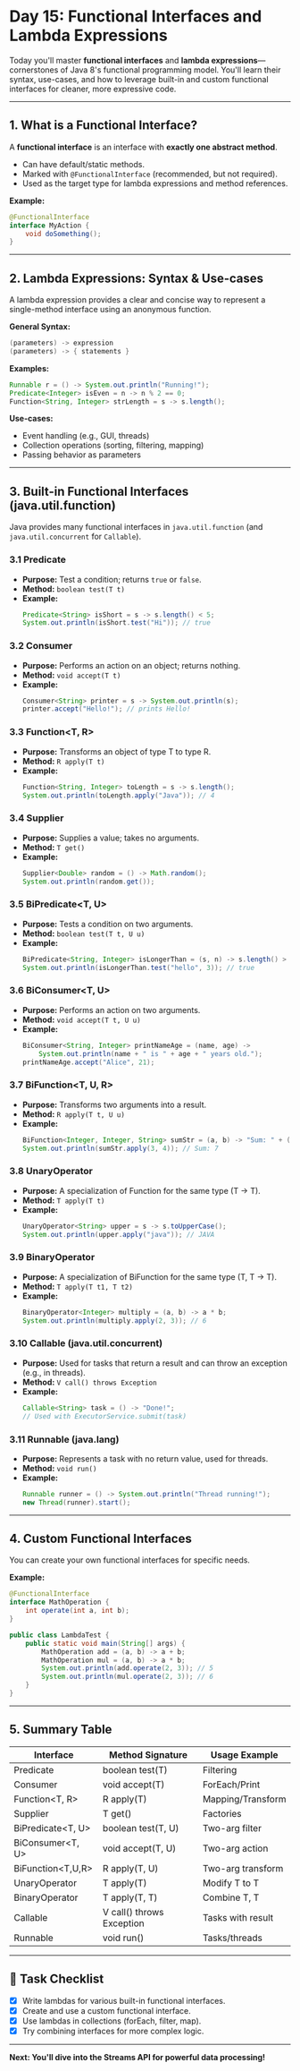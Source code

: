 # Day 15: Functional Interfaces and Lambda Expressions

Today you'll master **functional interfaces** and **lambda expressions**—cornerstones of Java 8's functional programming model. You'll learn their syntax, use-cases, and how to leverage built-in and custom functional interfaces for cleaner, more expressive code.

---

## 1. What is a Functional Interface?

A **functional interface** is an interface with **exactly one abstract method**.  
- Can have default/static methods.
- Marked with `@FunctionalInterface` (recommended, but not required).
- Used as the target type for lambda expressions and method references.

**Example:**
```java
@FunctionalInterface
interface MyAction {
    void doSomething();
}
```

---

## 2. Lambda Expressions: Syntax & Use-cases

A lambda expression provides a clear and concise way to represent a single-method interface using an anonymous function.

**General Syntax:**
```java
(parameters) -> expression
(parameters) -> { statements }
```

**Examples:**
```java
Runnable r = () -> System.out.println("Running!");
Predicate<Integer> isEven = n -> n % 2 == 0;
Function<String, Integer> strLength = s -> s.length();
```

**Use-cases:**
- Event handling (e.g., GUI, threads)
- Collection operations (sorting, filtering, mapping)
- Passing behavior as parameters

---

## 3. Built-in Functional Interfaces (java.util.function)

Java provides many functional interfaces in `java.util.function` (and `java.util.concurrent` for `Callable`).

### 3.1 Predicate<T>
- **Purpose:** Test a condition; returns `true` or `false`.
- **Method:** `boolean test(T t)`
- **Example:**
  ```java
  Predicate<String> isShort = s -> s.length() < 5;
  System.out.println(isShort.test("Hi")); // true
  ```

### 3.2 Consumer<T>
- **Purpose:** Performs an action on an object; returns nothing.
- **Method:** `void accept(T t)`
- **Example:**
  ```java
  Consumer<String> printer = s -> System.out.println(s);
  printer.accept("Hello!"); // prints Hello!
  ```

### 3.3 Function<T, R>
- **Purpose:** Transforms an object of type T to type R.
- **Method:** `R apply(T t)`
- **Example:**
  ```java
  Function<String, Integer> toLength = s -> s.length();
  System.out.println(toLength.apply("Java")); // 4
  ```

### 3.4 Supplier<T>
- **Purpose:** Supplies a value; takes no arguments.
- **Method:** `T get()`
- **Example:**
  ```java
  Supplier<Double> random = () -> Math.random();
  System.out.println(random.get());
  ```

### 3.5 BiPredicate<T, U>
- **Purpose:** Tests a condition on two arguments.
- **Method:** `boolean test(T t, U u)`
- **Example:**
  ```java
  BiPredicate<String, Integer> isLongerThan = (s, n) -> s.length() > n;
  System.out.println(isLongerThan.test("hello", 3)); // true
  ```

### 3.6 BiConsumer<T, U>
- **Purpose:** Performs an action on two arguments.
- **Method:** `void accept(T t, U u)`
- **Example:**
  ```java
  BiConsumer<String, Integer> printNameAge = (name, age) -> 
      System.out.println(name + " is " + age + " years old.");
  printNameAge.accept("Alice", 21);
  ```

### 3.7 BiFunction<T, U, R>
- **Purpose:** Transforms two arguments into a result.
- **Method:** `R apply(T t, U u)`
- **Example:**
  ```java
  BiFunction<Integer, Integer, String> sumStr = (a, b) -> "Sum: " + (a + b);
  System.out.println(sumStr.apply(3, 4)); // Sum: 7
  ```

### 3.8 UnaryOperator<T>
- **Purpose:** A specialization of Function for the same type (T -> T).
- **Method:** `T apply(T t)`
- **Example:**
  ```java
  UnaryOperator<String> upper = s -> s.toUpperCase();
  System.out.println(upper.apply("java")); // JAVA
  ```

### 3.9 BinaryOperator<T>
- **Purpose:** A specialization of BiFunction for the same type (T, T -> T).
- **Method:** `T apply(T t1, T t2)`
- **Example:**
  ```java
  BinaryOperator<Integer> multiply = (a, b) -> a * b;
  System.out.println(multiply.apply(2, 3)); // 6
  ```

### 3.10 Callable<V> (java.util.concurrent)
- **Purpose:** Used for tasks that return a result and can throw an exception (e.g., in threads).
- **Method:** `V call() throws Exception`
- **Example:**
  ```java
  Callable<String> task = () -> "Done!";
  // Used with ExecutorService.submit(task)
  ```

### 3.11 Runnable (java.lang)
- **Purpose:** Represents a task with no return value, used for threads.
- **Method:** `void run()`
- **Example:**
  ```java
  Runnable runner = () -> System.out.println("Thread running!");
  new Thread(runner).start();
  ```

---

## 4. Custom Functional Interfaces

You can create your own functional interfaces for specific needs.

**Example:**
```java
@FunctionalInterface
interface MathOperation {
    int operate(int a, int b);
}

public class LambdaTest {
    public static void main(String[] args) {
        MathOperation add = (a, b) -> a + b;
        MathOperation mul = (a, b) -> a * b;
        System.out.println(add.operate(2, 3)); // 5
        System.out.println(mul.operate(2, 3)); // 6
    }
}
```

---

## 5. Summary Table

| Interface            | Method Signature                           | Usage Example     |
|----------------------|--------------------------------------------|-------------------|
| Predicate<T>         | boolean test(T)                            | Filtering         |
| Consumer<T>          | void accept(T)                             | ForEach/Print     |
| Function<T, R>       | R apply(T)                                 | Mapping/Transform |
| Supplier<T>          | T get()                                    | Factories         |
| BiPredicate<T, U>    | boolean test(T, U)                         | Two-arg filter    |
| BiConsumer<T, U>     | void accept(T, U)                          | Two-arg action    |
| BiFunction<T,U,R>    | R apply(T, U)                              | Two-arg transform |
| UnaryOperator<T>     | T apply(T)                                 | Modify T to T     |
| BinaryOperator<T>    | T apply(T, T)                              | Combine T, T      |
| Callable<V>          | V call() throws Exception                  | Tasks with result |
| Runnable             | void run()                                 | Tasks/threads     |

---

## 🎯 Task Checklist

- [x] Write lambdas for various built-in functional interfaces.
- [x] Create and use a custom functional interface.
- [x] Use lambdas in collections (forEach, filter, map).
- [x] Try combining interfaces for more complex logic.

---

**Next: You'll dive into the Streams API for powerful data processing!**